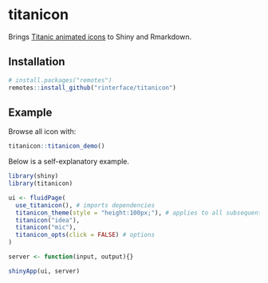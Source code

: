 # titanicon

<!-- badges: start -->
<!-- badges: end -->

Brings [Titanic animated icons](https://icons8.com/c/animated-icons) to Shiny and Rmarkdown.

## Installation

``` r
# install.packages("remotes")
remotes::install_github("rinterface/titanicon")
```

## Example

Browse all icon with:

```r
titanicon::titanicon_demo()
```

Below is a self-explanatory example.

```r
library(shiny)
library(titanicon)

ui <- fluidPage(
  use_titanicon(), # imports dependencies
  titanicon_theme(style = "height:100px;"), # applies to all subsequent icons
  titanicon("idea"),
  titanicon("mic"),
  titanicon_opts(click = FALSE) # options
)

server <- function(input, output){}

shinyApp(ui, server)
```
